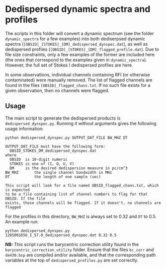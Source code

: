 # Dedispersed dynamic spectra and profiles

The scripts in this folder will convert a dynamic spectrum (see the folder `dynamic_spectra` for a few examples) into both dediserpsed dynamic spectra (`[OBSID]_[STOKES]_[DM]_dedispersed_dynspec.dat`), as well as dedispersed profiles (`[OBSID]_[STOKES]_[DM]_flagged_profile.dat`). Due to file size constraints, only a few examples of the former are included here (the ones that correspond to the examples given in `dynamic_spectra`). However, the full set of Stokes I dedispersed profiles are here.

In some observations, individual channels containing RFI (or otherwise contaminated) were manually removed. The list of flagged channels are found in the files `[OBSID]_flagged_chans.txt`. If no such file exists for a given observation, then no channels were flagged.

## Usage

The main script to generate the dedispersed products is `dedispersed_dynspec.py`. Running it without arguments gives the following usage information:

```
python dedispersed_dynspec.py OUTPUT_DAT_FILE BW_MHZ DT

OUTPUT_DAT_FILE must have the following form:
  OBSID_STOKES_DM_dedispersed_dynspec.dat
where
  OBSID  is 10-digit numeric
  STOKES is one of (I, Q, U, V)
  DM     is the desired dedispersion measure in pc/cm^3
BW_MHZ       the single channel bandwidth in MHz
DT           the length of one sample (sec)

This script will look for a file named OBSID_flagged_chans.txt, which is expected
to be a file containing list of channel numbers to flag for that OBSID. If the file
exists, those channels will be flagged. If it doesn't, no channels are flagged
```

For the profiles in this directory, `BW_MHZ` is always set to 0.32 and `DT` to 0.5.
An example run:

```
python dedispersed_dynspec.py 1205001656_I_57.0_dedispersed_dynspec.dat 0.32 0.5
```

**NB:** This script runs the barycentric correction utility found in the `barycentric_correction_utility` folder. Ensure that the files `bc_corr` and `de430.bsp` are compiled and/or available, and that the corresponding path variables at the top of `dedispersed_profiles.py` are set correctly.
